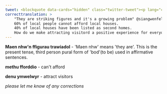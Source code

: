 ```yaml
---
tweet: <blockquote data-cards="hidden" class="twitter-tweet"><p lang="cy" dir="ltr">&quot;Maen nhw&#39;n ffigurau trawiadol ac mae&#39;r broblem ar gynnydd&quot; <a href="https://twitter.com/siangwenfelin?ref_src=twsrc%5Etfw">@siangwenfelin</a> <br><br>60% o bobol leol methu fforddio tai lleol<br><br>40% o dai lleol wedi&#39;u rhestru fel ail gartrefi <br><br>Sut mae gwneud denu ymwelwyr yn brofiad positif i bawb? Gwrandewch isod <a href="https://twitter.com/hashtag/DrosGinio?src=hash&amp;ref_src=twsrc%5Etfw">#DrosGinio</a> <a href="https://t.co/8BXn2KXPy2">https://t.co/8BXn2KXPy2</a></p>&mdash; Radio Cymru (@BBCRadioCymru) <a href="https://twitter.com/BBCRadioCymru/status/1292831828487872514?ref_src=twsrc%5Etfw">August 10, 2020</a></blockquote> <script async src="https://platform.twitter.com/widgets.js" charset="utf-8"></script>
correcttranslation: >
    "They are striking figures and it's a growing problem" @siangwenfelin 
    60% of local people cannot afford local houses.
    40% of local houses have been listed as second homes.
    How do we make attracting visitord a positive experience for everyone? Listen below
---
```


**Maen nhw'n ffigurau trawiadol** - 'Maen nhw' means 'they are'. This is the present tense, third person pural form of 'bod'(to be) used in affirmative sentences.

**methu fforddio** - can't afford

**denu ymwelwyr** - attract visitors


*please let me know of any corrections*

